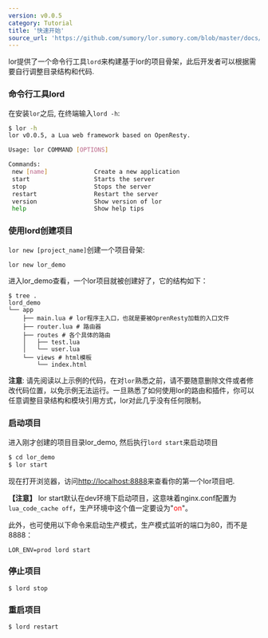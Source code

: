 ```yaml
---
version: v0.0.5
category: Tutorial
title: '快速开始'
source_url: 'https://github.com/sumory/lor.sumory.com/blob/master/docs/tutorial/quick-start.md'
---
```



lor提供了一个命令行工具`lord`来构建基于lor的项目骨架，此后开发者可以根据需要自行调整目录结构和代码.

### 命令行工具lord

在安装`lor`之后, 在终端输入`lord -h`:

```bash
$ lor -h
lor v0.0.5, a Lua web framework based on OpenResty.

Usage: lor COMMAND [OPTIONS]

Commands:
 new [name]             Create a new application
 start                  Starts the server
 stop                   Stops the server
 restart                Restart the server
 version                Show version of lor
 help                   Show help tips
```

### 使用lord创建项目

`lor new [project_name]`创建一个项目骨架:

```bash
lor new lor_demo
```

进入lor_demo查看，一个lor项目就被创建好了，它的结构如下：

```text
$ tree .
lord_demo
└── app
    ├── main.lua # lor程序主入口，也就是要被OprenResty加载的入口文件
    ├── router.lua # 路由器
    ├── routes # 各个具体的路由
    │   ├── test.lua
    │   └── user.lua
    └── views # html模板
        └── index.html
```


__注意__: 请先阅读以上示例的代码，在对`lor`熟悉之前，请不要随意删除文件或者修改代码位置，以免示例无法运行。一旦熟悉了如何使用lor的路由和插件，你可以任意调整目录结构和模块引用方式，lor对此几乎没有任何限制。


### 启动项目

进入刚才创建的项目目录lor_demo, 然后执行`lord start`来启动项目

```bash
$ cd lor_demo
$ lor start
```

现在打开浏览器，访问[http://localhost:8888](http://localhost:8888)来查看你的第一个lor项目吧.

**【注意】** lor start默认在dev环境下启动项目，这意味着nginx.conf配置为`lua_code_cache off`，生产环境中这个值一定要设为"<font color=red>on</font>"。

此外，也可使用以下命令来启动生产模式，生产模式监听的端口为80，而不是8888：

```
LOR_ENV=prod lord start
```

### 停止项目

```
$ lord stop
```

### 重启项目

```
$ lord restart
```
